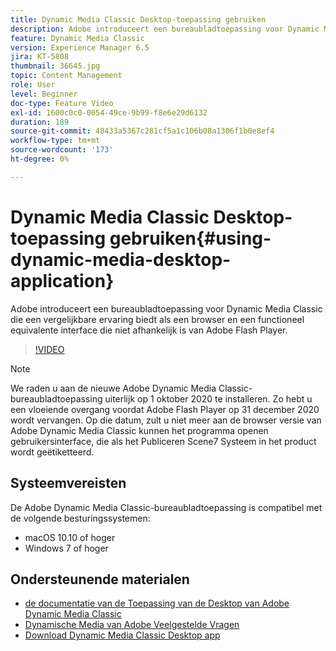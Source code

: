 ```yaml
---
title: Dynamic Media Classic Desktop-toepassing gebruiken
description: Adobe introduceert een bureaubladtoepassing voor Dynamic Media Classic-gebruikers die in de browser niet langer afhankelijk zijn van Adobe Flash-technologie.
feature: Dynamic Media Classic
version: Experience Manager 6.5
jira: KT-5808
thumbnail: 36645.jpg
topic: Content Management
role: User
level: Beginner
doc-type: Feature Video
exl-id: 1600c0c0-0054-49ce-9b99-f8e6e29d6132
duration: 189
source-git-commit: 48433a5367c281cf5a1c106b08a1306f1b0e8ef4
workflow-type: tm+mt
source-wordcount: '173'
ht-degree: 0%

---
```


# Dynamic Media Classic Desktop-toepassing gebruiken{#using-dynamic-media-desktop-application}

Adobe introduceert een bureaubladtoepassing voor Dynamic Media Classic die een vergelijkbare ervaring biedt als een browser en een functioneel equivalente interface die niet afhankelijk is van Adobe Flash Player.

>[!VIDEO](https://video.tv.adobe.com/v/36645?quality=12&learn=on)

>[!NOTE]
>
> We raden u aan de nieuwe Adobe Dynamic Media Classic-bureaubladtoepassing uiterlijk op 1 oktober 2020 te installeren. Zo hebt u een vloeiende overgang voordat Adobe Flash Player op 31 december 2020 wordt vervangen. Op die datum, zult u niet meer aan de browser versie van Adobe Dynamic Media Classic kunnen het programma openen gebruikersinterface, die als het Publiceren Scene7 Systeem in het product wordt geëtiketteerd.

## Systeemvereisten

De Adobe Dynamic Media Classic-bureaubladtoepassing is compatibel met de volgende besturingssystemen:

* macOS 10.10 of hoger
* Windows 7 of hoger

## Ondersteunende materialen

* [ de documentatie van de Toepassing van de Desktop van Adobe Dynamic Media Classic ](https://experienceleague.adobe.com/docs/dynamic-media-classic/using/intro/dynamic-media-classic-desktop-app.html)
* [ Dynamische Media van Adobe Veelgestelde Vragen ](https://experienceleague.adobe.com/docs/dynamic-media-classic/using/new-ui-2020.html)
* [ Download Dynamic Media Classic Desktop app ](https://experienceleague.adobe.com/docs/dynamic-media-classic/using/new-ui-2020.html)
